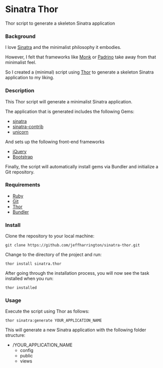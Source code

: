 # Sinatra Thor 

Thor script to generate a skeleton Sinatra application

### Background

I love [Sinatra](http://www.sinatrarb.com) and the minimalist philosophy it embodies. 

However, I felt that frameworks like [Monk](https://github.com/monkrb/monk) or [Padrino](http://www.padrinorb.com/) take away from that minimalist feel. 

So I created a (minimal) script using [Thor](http://whatisthor.com/) to generate a skeleton Sinatra application to my liking. 

### Description

This Thor script will generate a minimalist Sinatra application. 

The application that is generated includes the following Gems:

* [sinatra](http://rubygems.org/gems/sinatra)
* [sinatra-contrib](http://rubygems.org/gems/sinatra-contrib)
* [unicorn](http://rubygems.org/gems/unicorn)

And sets up the following front-end frameworks 

* [jQuery](http://jquery.com/)
* [Bootstrap](http://getbootstrap.com/)

Finally, the script will automatically install gems via Bundler and initialize a Git repository. 

### Requirements

* [Ruby](https://www.ruby-lang.org/en/)
* [Git](http://git-scm.com/)
* [Thor](http://whatisthor.com/)
* [Bundler](http://bundler.io/)

### Install

Clone the repository to your local machine:

`git clone https://github.com/jeffharrington/sinatra-thor.git`

Change to the directory of the project and run:

`thor install sinatra.thor`

After going through the installation process, you will now see the task installed when you run:

`thor installed`

### Usage

Execute the script using Thor as follows:

`thor sinatra:generate YOUR_APPLICATION_NAME`

This will generate a new Sinatra application with the following folder structure:

* /YOUR_APPLICATION_NAME
  * config
  * public
  * views




